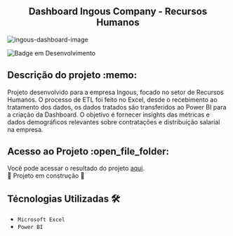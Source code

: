 <h2 align="center">  Dashboard Ingous Company - Recursos Humanos </h2> 

![ingous-dashboard-image](https://github.com/EduardoSymph/Ingous-Dashboard/assets/134222436/0e55b383-885c-4a10-b62f-be083b7548c5)

![Badge em Desenvolvimento](https://img.shields.io/badge/Em-Desenvolvimento-brightgreen)

<h2>Descrição do projeto :memo:</h2> 

Projeto desenvolvido para a empresa Ingous, focado no setor de Recursos Humanos. O processo de ETL foi feito no Excel, desde o recebimento ao tratamento dos dados, 
os dados tratados são transferidos ao Power BI para a criação da Dashboard. O objetivo é fornecer insights das métricas e dados demográficos relevantes sobre contratações e distribuição salarial na empresa.

<h2>Acesso ao Projeto :open_file_folder:</h2>
Você pode acessar o resultado do projeto <a href="https://app.powerbi.com/view?r=eyJrIjoiMzhjZmYyODgtMDE2NS00MzBjLThiYWQtMTg0YThhNzI0ZTEzIiwidCI6ImFlNzg1M2E2LWI5NjEtNDBhNS04MDQxLTBmMzNjZGJkZGRiYyJ9&pageName=ReportSection">aqui</a>.<br>
🚧 Projeto em construção 🚧

<h2>Técnologias Utilizadas 🛠️</h2>

- ``Microsoft Excel``
- ``Power BI``
